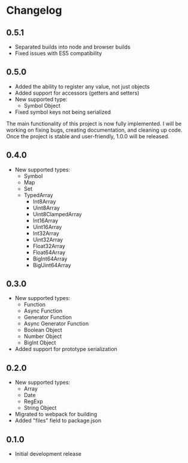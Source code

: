 # Changelog

## 0.5.1

- Separated builds into node and browser builds
- Fixed issues with ES5 compatibility

## 0.5.0

- Added the ability to register any value, not just objects
- Added support for accessors (getters and setters)
- New supported type:
  - Symbol Object
- Fixed symbol keys not being serialized

The main functionality of this project is now fully implemented. I will be working on fixing bugs, creating documentation, and cleaning up code. Once the project is stable and user-friendly, 1.0.0 will be released.

## 0.4.0

- New supported types:
  - Symbol
  - Map
  - Set
  - TypedArray
    - Int8Array
    - Uint8Array
    - Uint8ClampedArray
    - Int16Array
    - Uint16Array
    - Int32Array
    - Uint32Array
    - Float32Array
    - Float64Array
    - BigInt64Array
    - BigUint64Array

## 0.3.0

- New supported types:
  - Function
  - Async Function
  - Generator Function
  - Async Generator Function
  - Boolean Object
  - Number Object
  - BigInt Object
- Added support for prototype serialization

## 0.2.0

- New supported types:
  - Array
  - Date
  - RegExp
  - String Object
- Migrated to webpack for building
- Added "files" field to package.json

## 0.1.0

- Initial development release
